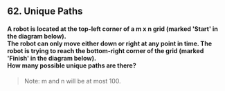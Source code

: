 ## 62. Unique Paths
#### A robot is located at the top-left corner of a m x n grid (marked 'Start' in the diagram below).<br>The robot can only move either down or right at any point in time. The robot is trying to reach the bottom-right corner of the grid (marked 'Finish' in the diagram below).<br>How many possible unique paths are there?

> Note: m and n will be at most 100.